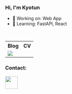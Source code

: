 ### Hi, I'm Kyotun

- 🔭 Working on: Web App
- 🌱 Learning: FastAPI, React

<br/>

<table>
    <tr>
        <th>Blog</th>
        <th>CV</th>
    </tr>
    <tr>
        <td>
            <a href="https://medium.com/@emirpsrc"><img src="https://www.vectorlogo.zone/logos/medium/medium-ar21.svg"/></a>
        </td>
    </tr>
</table>



### Contact:

<a href="https://www.linkedin.com/in/emirpisirici/"><img src="https://www.vectorlogo.zone/logos/linkedin/linkedin-icon.svg" width="40" height="40"/></a>
